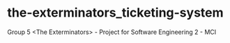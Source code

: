# the-exterminators_ticketing-system
Group 5 &lt;The Exterminators> - Project for Software Engineering 2 - MCI
